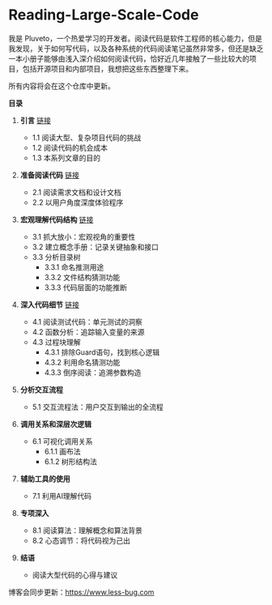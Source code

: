 # Reading-Large-Scale-Code

我是 Pluveto，一个热爱学习的开发者。阅读代码是软件工程师的核心能力，但是我发现，关于如何写代码，以及各种系统的代码阅读笔记虽然非常多，但还是缺乏一本小册子能够由浅入深介绍如何阅读代码，恰好近几年接触了一些比较大的项目，包括开源项目和内部项目，我想把这些东西整理下来。

所有内容将会在这个仓库中更新。


**目录**

1. **引言** [链接](https://www.less-bug.com/posts/reading-large-scale-code-challenges-and-practices-1-introduction-and-contents/)
    - 1.1 阅读大型、复杂项目代码的挑战
    - 1.2 阅读代码的机会成本
    - 1.3 本系列文章的目的

2. **准备阅读代码** [链接](https://www.less-bug.com/posts/reading-code-at-scale-challenges-and-practices-2-dont-read-code-first/)
    - 2.1 阅读需求文档和设计文档
    - 2.2 以用户角度深度体验程序

3. **宏观理解代码结构** [链接](https://github.com/pluveto/Reading-Large-Scale-Code/blob/main/3-macro-understanding-of-code-structure.md)
    - 3.1 抓大放小：宏观视角的重要性
    - 3.2 建立概念手册：记录关键抽象和接口
    - 3.3 分析目录树
        - 3.3.1 命名推测用途
        - 3.3.2 文件结构猜测功能
        - 3.3.3 代码层面的功能推断

4. **深入代码细节** [链接](https://github.com/pluveto/Reading-Large-Scale-Code/blob/main/4-deep-dive-into-code-details.md)
    - 4.1 阅读测试代码：单元测试的洞察
    - 4.2 函数分析：追踪输入变量的来源
    - 4.3 过程块理解
        - 4.3.1 排除Guard语句，找到核心逻辑
        - 4.3.2 利用命名猜测功能
        - 4.3.3 倒序阅读：追溯参数构造

5. **分析交互流程**
    - 5.1 交互流程法：用户交互到输出的全流程

6. **调用关系和深层次逻辑**
    - 6.1 可视化调用关系
        - 6.1.1 画布法
        - 6.1.2 树形结构法

7. **辅助工具的使用**
    - 7.1 利用AI理解代码

8. **专项深入**
    - 8.1 阅读算法：理解概念和算法背景
    - 8.2 心态调节：将代码视为己出

9. **结语**
    - 阅读大型代码的心得与建议

博客会同步更新：<https://www.less-bug.com>
